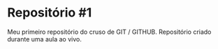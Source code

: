 # Repositório #1
 Meu primeiro repositório do cruso de GIT / GITHUB.
 Repositório criado durante uma aula ao vivo.
